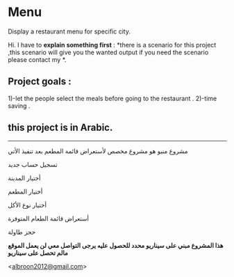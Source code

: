 # Menu
Display a restaurant menu for specific city.

Hi.
I have to **explain something first** :
*there is a scenario for this project ,this scenario will give you the wanted output 
if you need the scenario please contact my *.

## Project goals :

1)-let the people select the  meals before going to the restaurant . 
2)-time saving .

## this project is in Arabic.

----------------------------------------------------------------------
مشروع منيو
هو مشروع مخصص لأستعراض قائمة المطعم بعد تنفيذ الأتي 


تسجيل حساب جديد

أختيار المدينة


أختيار المطعم 

أختيار نوع الأكل


أستعراض قائمة الطعام المتوفرة

حجز طاولة


**هذا المشروع مبني على سيناريو محدد للحصول عليه يرجى التواصل معي 
لن يعمل الموقع مالم تحصل على سيناريو**

<<albroon2012@gmail.com>>
